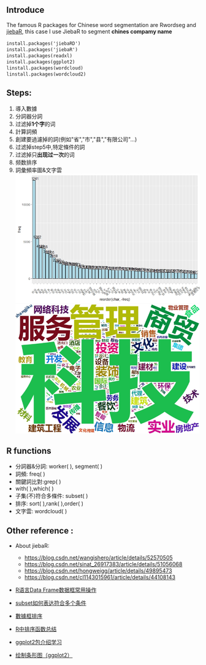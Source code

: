 ## Introduce

The famous R packages for Chinese word segmentation are Rwordseg and [jiebaR](https://github.com/qinwf/jiebaR), this case I use JiebaR to segment **chines compamy name**

```
install.packages('jiebaRD')
install.packages('jiebaR')
install.packages(readxl)
install.packages(ggplot2)
linstall.packages(wordcloud)
linstall.packages(wordcloud2)

```
## Steps:
1. 導入數據
2. 分詞器分詞
3. 过滤掉**1个字**的词
4. 計算詞頻
5. 創建要過濾掉的詞(例如"省","市","县","有限公司"...)
6. 过滤掉step5中,特定條件的詞
7. 过滤掉只**出现过一次**的词
8. 频数排序
9. 詞彙頻率圖&文字雲 ![gemo_bar](https://github.com/erlcssont29i/Chinese-word-segmentation/blob/master/demo_bar_0515.jpeg)
![123](https://github.com/erlcssont29i/Chinese-word-segmentation/blob/master/wordcloud0515.jpeg)

## R functions
- 分詞器&分詞: worker( ),  segment( )
- 詞頻: freq( )
- 關鍵詞比對:grep( )
- with( ),which( )
- 子集(不)符合多條件: subset( )
- 排序: sort( ),rank( ),order( )
- 文字雲: wordcloud( ) 

## Other reference :

- About jiebaR:

    - https://blog.csdn.net/wangishero/article/details/52570505
    - https://blog.csdn.net/sinat_26917383/article/details/51056068
    - https://blog.csdn.net/hongweigg/article/details/49895473
    - https://blog.csdn.net/cl1143015961/article/details/44108143
    

- [R语言Data Frame数据框常用操作](https://www.cnblogs.com/studyzy/p/4316118.html)
- [subset如何表达符合多个条件](https://www.douban.com/group/topic/63379757/)
- [數據框排序](https://www.cnblogs.com/emanlee/p/4255898.html)
- [R中排序函数总结](https://blog.csdn.net/kelanj/article/details/80945540)
- [ggplot2包介绍学习](http://www.cnblogs.com/nxld/p/6059603.html)
- [绘制条形图（ggplot2）](https://blog.csdn.net/qq_42564846/article/details/82786533)

